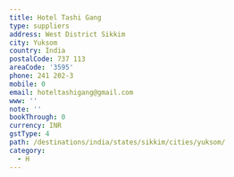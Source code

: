 ```yaml
---
title: Hotel Tashi Gang
type: suppliers
address: West District Sikkim
city: Yuksom
country: India
postalCode: 737 113
areaCode: '3595'
phone: 241 202-3
mobile: 0
email: hoteltashigang@gmail.com
www: ''
note: ''
bookThrough: 0
currency: INR
gstType: 4
path: /destinations/india/states/sikkim/cities/yuksom/
category:
  - H
---
```


